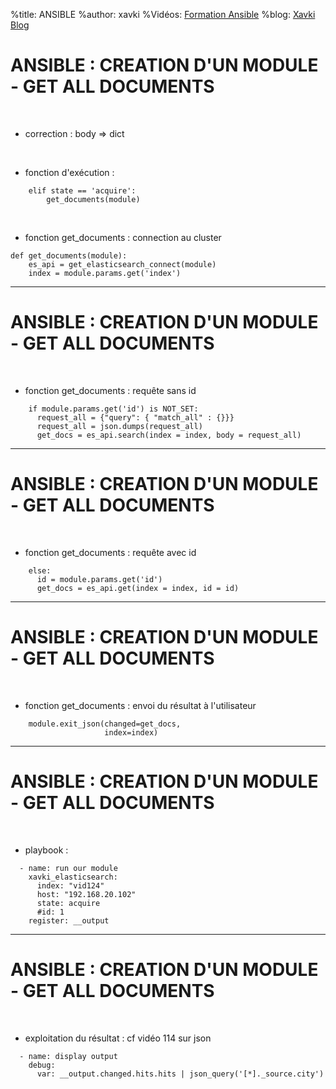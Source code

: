 %title: ANSIBLE
%author: xavki
%Vidéos: [Formation Ansible](https://www.youtube.com/playlist?list=PLn6POgpklwWoCpLKOSw3mXCqbRocnhrh-)
%blog: [Xavki Blog](https://xavki.blog)


# ANSIBLE : CREATION D'UN MODULE - GET ALL DOCUMENTS

<br>

* correction : body => dict

<br>

* fonction d'exécution :

```
    elif state == 'acquire':
        get_documents(module)
```

<br>

* fonction get_documents : connection au cluster

```
def get_documents(module):
    es_api = get_elasticsearch_connect(module)
    index = module.params.get('index')
```

---------------------------------------------------------------------

# ANSIBLE : CREATION D'UN MODULE - GET ALL DOCUMENTS

<br>

* fonction get_documents : requête sans id

```
    if module.params.get('id') is NOT_SET:
      request_all = {"query": { "match_all" : {}}}
      request_all = json.dumps(request_all)
      get_docs = es_api.search(index = index, body = request_all)

```

---------------------------------------------------------------------

# ANSIBLE : CREATION D'UN MODULE - GET ALL DOCUMENTS


<br>

* fonction get_documents : requête avec id

```
    else:
      id = module.params.get('id')
      get_docs = es_api.get(index = index, id = id)

```

---------------------------------------------------------------------

# ANSIBLE : CREATION D'UN MODULE - GET ALL DOCUMENTS

<br>

* fonction get_documents : envoi du résultat à l'utilisateur

```
    module.exit_json(changed=get_docs,
                     index=index)
```

---------------------------------------------------------------------

# ANSIBLE : CREATION D'UN MODULE - GET ALL DOCUMENTS

<br>

* playbook :

```
  - name: run our module
    xavki_elasticsearch:
      index: "vid124"
      host: "192.168.20.102"
      state: acquire
      #id: 1
    register: __output
```

---------------------------------------------------------------------

# ANSIBLE : CREATION D'UN MODULE - GET ALL DOCUMENTS

<br>

* exploitation du résultat : cf vidéo 114 sur json

```
  - name: display output
    debug:
      var: __output.changed.hits.hits | json_query('[*]._source.city')
```
